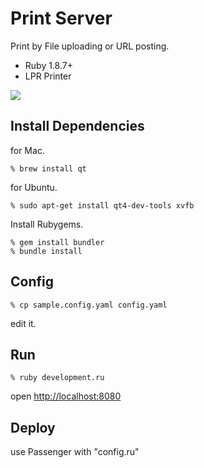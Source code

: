 Print Server
============
Print by File uploading or URL posting.

* Ruby 1.8.7+
* LPR Printer

<img src="http://gyazo.com/9d89e6fbd5699f9856256f2137f26703.png">


Install Dependencies
--------------------

for Mac.

    % brew install qt

for Ubuntu.

    % sudo apt-get install qt4-dev-tools xvfb


Install Rubygems.

    % gem install bundler
    % bundle install


Config
------

    % cp sample.config.yaml config.yaml

edit it.


Run
---

    % ruby development.ru

open [http://localhost:8080](http://localhost:8080)


Deploy
------
use Passenger with "config.ru"
